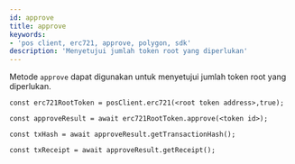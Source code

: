 ```yaml
---
id: approve
title: approve
keywords:
- 'pos client, erc721, approve, polygon, sdk'
description: 'Menyetujui jumlah token root yang diperlukan'
---
```


Metode `approve` dapat digunakan untuk menyetujui jumlah token root yang diperlukan.

```
const erc721RootToken = posClient.erc721(<root token address>,true);

const approveResult = await erc721RootToken.approve(<token id>);

const txHash = await approveResult.getTransactionHash();

const txReceipt = await approveResult.getReceipt();

```
